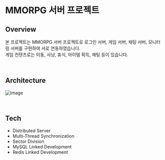 # MMORPG 서버 프로젝트

## Overview
본 프로젝트는 MMORPG 서버 프로젝트로 로그인 서버, 게임 서버, 채팅 서버, 모니터링 서버를 구현하여 서로 연동하였습니다. <br>
게임 컨텐츠로는 이동, 사냥, 휴식, 아이템 획득, 채팅 등이 있습니다.


<br>

## Architecture

![image](https://user-images.githubusercontent.com/51254582/232116331-69f04916-9162-4358-853d-4a0e1e6f6c91.png)

<br>

## Tech
* Distributed Server
* Multi-Thread Synchronization
* Sector Division
* MySQL Linked Development
* Redis Linked Development
